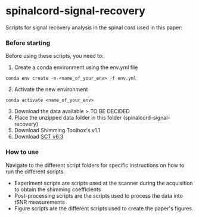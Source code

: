 # spinalcord-signal-recovery
Scripts for signal recovery analysis in the spinal cord used in this paper: <insert links>

### Before starting
Before using these scripts, you need to:
1. Create a conda environment using the env.yml file
```
conda env create -n <name_of_your_env> -f env.yml
```
2. Activate the new environment
```
conda activate <name_of_your_env>
```
3. Download the data available > TO BE DECIDED
4. Place the unzipped data folder in this folder (spinalcord-signal-recovery) <br>
5. Download Shimming Toolbox's v1.1 <link>
6. Download [SCT v6.3](https://github.com/spinalcordtoolbox/spinalcordtoolbox/releases/tag/6.3)


### How to use
Navigate to the different script folders for specific instructions on how to run the different scripts. 
* Experiment scripts are scripts used at the scanner during the acquisition to obtain the shimming coefficients
* Post-processing scripts are the scripts used to process the data into tSNR measurements
* Figure scripts are the different scripts used to create the paper's figures.
